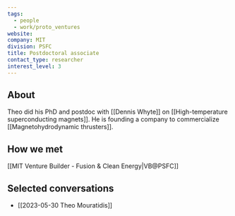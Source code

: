```yaml
---
tags:
  - people
  - work/proto_ventures
website: 
company: MIT
division: PSFC
title: Postdoctoral associate
contact_type: researcher
interest_level: 3
---
```

## About
Theo did his PhD and postdoc with [[Dennis Whyte]] on [[High-temperature superconducting magnets]]. He is founding a company to commercialize [[Magnetohydrodynamic thrusters]].

## How we met
[[MIT Venture Builder - Fusion & Clean Energy|VB@PSFC]]

## Selected conversations
- [[2023-05-30 Theo Mouratidis]]